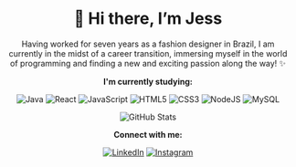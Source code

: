 # <div align="center">👋 Hi there, I’m Jess</div>

<div align="center">Having worked for seven years as a fashion designer in Brazil, I am currently in the midst of a career transition, immersing myself in the world of programming and finding a new and exciting passion along the way! ✨</div>

**<div align="center">I'm currently studying:</div>**

<div align="center">

![Java](https://img.shields.io/badge/Java-557?style=for-the-badge&logo=python&logoColor=fff)
![React](https://img.shields.io/badge/React-557?style=for-the-badge&logo=react&logoColor=fff)
![JavaScript](https://img.shields.io/badge/JavaScript-557?style=for-the-badge&logo=javascript&logoColor=fff)
![HTML5](https://img.shields.io/badge/HTML5-557?style=for-the-badge&logo=html5&logoColor=fff)
![CSS3](https://img.shields.io/badge/CSS3-557?style=for-the-badge&logo=css3&logoColor=fff)
![NodeJS](https://img.shields.io/badge/node.js-557?style=for-the-badge&logo=node.js&logoColor=white)
![MySQL](https://img.shields.io/badge/MySQL-557?style=for-the-badge&logo=mysql&logoColor=white)

</div>

<div align="center">

![GitHub Stats](https://github-readme-stats.vercel.app/api?username=jesschuck&theme=transparent&bg_color=557&border_color=000&show_icons=true&icon_color=ffu&title_color=fff&text_color=FFF)

</div>

**<div align="center"> Connect with me:</div>**

<div align="center"> 
 
[![LinkedIn](https://img.shields.io/badge/LinkedIn-557?style=for-the-badge&logo=linkedin&logoColor=fff)](https://www.linkedin.com/in/j%C3%A9ssica-schuck/)
[![Instagram](https://img.shields.io/badge/Instagram-557?style=for-the-badge&logo=instagram&logoColor=fff)](https://www.instagram.com/jesschuck/)

</div>






<!---
Jesschuck/Jesschuck is a ✨ special ✨ repository because its `README.md` (this file) appears on your GitHub profile.
You can click the Preview link to take a look at your changes.
--->
